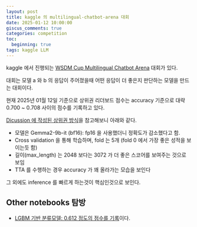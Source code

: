 ```yaml
---
layout: post
title: kaggle 의 multilingual-chatbot-arena 대회
date: 2025-01-12 10:00:00
giscus_comments: true
categories: competition
toc:
  beginning: true
tags: kaggle LLM 
---
```


kaggle 에서 진행되는 [WSDM Cup Multilingual Chatbot Arena](https://www.kaggle.com/competitions/wsdm-cup-multilingual-chatbot-arena/) 대회가 있다.

대회는 모델 a 와 b 의 응답이 주어졌을때 어떤 응답이 더 좋은지 판단하는 모델을 만드는 대회이다.

현재 2025년 01월 12일 기준으로 상위권 리더보드 점수는 accuracy 기준으로 대략 0.700 ~ 0.708 사이의 점수를 기록하고 있다.

[Dicussion 에 작성된 상위권 방식](https://www.kaggle.com/competitions/wsdm-cup-multilingual-chatbot-arena/discussion/552368)을 참고해보니 아래와 같다.

- 모델은 Gemma2-9b-it (bf16): fp16 을 사용했더니 정확도가 감소했다고 함.
- Cross validation 을 통해 학습하며, fold 는 5개 (fold 0 에서 가장 좋은 성적을 보이는듯 함)
- 길이(max_length) 는 2048 보다는 3072 가 더 좋은 스코어를 보여주는 것으로 보임
- TTA 를 수행하는 경우 accuracy 가 꽤 올라가는 모습을 보인다

그 외에도 inference 를 빠르게 하는것이 핵심인것으로 보인다.

## Other notebooks 탐방

- [LGBM 기반 분류모델: 0.612 정도의 점수를 기록](https://www.kaggle.com/code/artemgoncarov/multilingual-chatbot-arena-challenge-baseline/notebook)이다.

